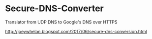 # Secure-DNS-Converter
Translator from UDP DNS to Google's DNS over HTTPS

http://joeywhelan.blogspot.com/2017/06/secure-dns-conversion.html
